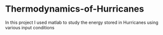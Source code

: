 # Thermodynamics-of-Hurricanes
In this project I used matlab to study the energy stored in Hurricanes using various input conditions
